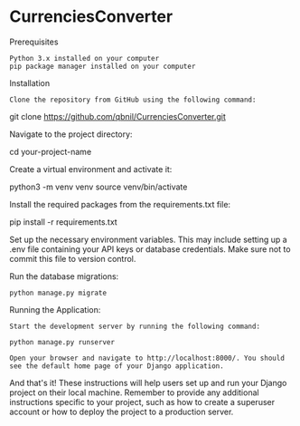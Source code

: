 # CurrenciesConverter

Prerequisites

    Python 3.x installed on your computer
    pip package manager installed on your computer

Installation

    Clone the repository from GitHub using the following command:

git clone https://github.com/qbnil/CurrenciesConverter.git

Navigate to the project directory:

cd your-project-name

Create a virtual environment and activate it:

python3 -m venv venv
source venv/bin/activate

Install the required packages from the requirements.txt file:

pip install -r requirements.txt

Set up the necessary environment variables. This may include setting up a .env file containing your API keys or database credentials. Make sure not to commit this file to version control.

Run the database migrations:

    python manage.py migrate

Running the Application:

    Start the development server by running the following command:

    python manage.py runserver

    Open your browser and navigate to http://localhost:8000/. You should see the default home page of your Django application.

And that's it! These instructions will help users set up and run your Django project on their local machine. Remember to provide any additional instructions specific to your project, such as how to create a superuser account or how to deploy the project to a production server.
